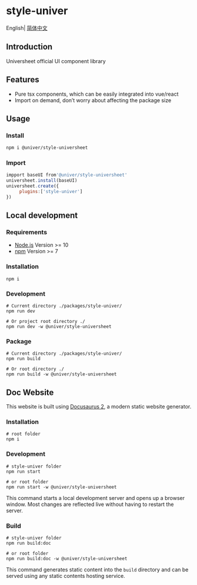 # style-univer

English| [简体中文](./README-zh.md)

## Introduction

Universheet official UI component library

## Features

-   Pure tsx components, which can be easily integrated into vue/react
-   Import on demand, don’t worry about affecting the package size

## Usage

### Install

```bash
npm i @univer/style-universheet
```

### Import

```js
impport baseUI from'@univer/style-universheet'
universheet.install(baseUI)
universheet.create({
     plugins:['style-univer']
})
```

## Local development

### Requirements

-   [Node.js](https://nodejs.org/en/) Version >= 10
-   [npm](https://www.npmjs.com/) Version >= 7

### Installation

```
npm i
```

### Development

```
# Current directory ./packages/style-univer/
npm run dev

# Or project root directory ./
npm run dev -w @univer/style-universheet
```

### Package

```
# Current directory ./packages/style-univer/
npm run build

# Or root directory ./
npm run build -w @univer/style-universheet
```

## Doc Website

This website is built using [Docusaurus 2](https://docusaurus.io/), a modern static website generator.

### Installation

```console
# root folder
npm i
```

### Development

```console
# style-univer folder
npm run start

# or root folder
npm run start -w @univer/style-universheet
```

This command starts a local development server and opens up a browser window. Most changes are reflected live without having to restart the server.

### Build

```console
# style-univer folder
npm run build:doc

# or root folder
npm run build:doc -w @univer/style-universheet
```

This command generates static content into the `build` directory and can be served using any static contents hosting service.
